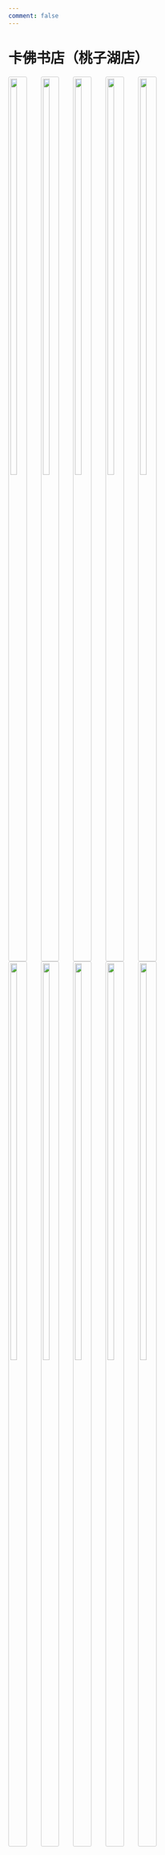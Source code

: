 ```yaml
---
comment: false
---
```

<style type="text/css">
<!-- .container { -->
<!--   margin: 0 auto; -->
<!--   width: 80%; -->
<!-- } -->

@media screen and (min-width: 600px) {
.gk-container2 {
  <!-- padding-left: 1em; -->
  <!-- padding-right: 1em; -->
  text-align: center;
  float: left;
}
.gk-img {
  margin: 0 .2em 0 0;
  border: 1px solid #ccc;
  border-radius: .2em;
  padding: .2em;
  display: inline;
  width: 45%;
}}

@media screen and (max-width: 600px) {
.gk-container2 {
  text-align: center;
}
.gk-img {
  margin: 0 0 .5em 0em;
  border: 1px solid #ccc;
  border-radius: .2em;
  padding: .2em;
  <!-- display: inline; -->
  width: 95%;
}}
</style>

# 卡佛书店（桃子湖店）

<div class="gk-container2">
<img class="gk-img" src="/image/kafo/IMG_3020.jpg">
<img class="gk-img" src="/image/kafo/IMG_3021.jpg">
</div>

<div class="gk-container2">
<img class="gk-img" src="/image/kafo/IMG_3022.jpg">
<img class="gk-img" src="/image/kafo/IMG_3024.jpg">
</div>

<div class="gk-container2">
<img class="gk-img" src="/image/kafo/IMG_3026.jpg">
<img class="gk-img" src="/image/kafo/IMG_3027.jpg">
</div>

<div class="gk-container2">
<img class="gk-img" src="/image/kafo/IMG_3028.jpg">
<img class="gk-img" src="/image/kafo/IMG_3029.jpg">
</div>

<div class="gk-container2">
<img class="gk-img" src="/image/kafo/IMG_3030.jpg">
<img class="gk-img" src="/image/kafo/IMG_3031.jpg">
</div>

<br/><br/><br/><br/><br/>
